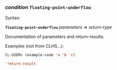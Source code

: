 ### <em>condition</em> <strong>`floating-point-underflow`</strong>

Syntax:

<strong>`floating-point-underflow`</strong> <em>parameters</em> => <em>return-type</em>

Documentation of parameters and return-results.

Examples (not from CLHS...):

```lisp
CL-USER> (example-code 'a 'b 'c)

'return-result
```
